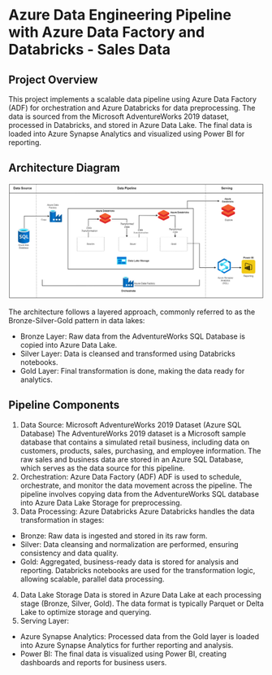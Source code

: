 # Azure Data Engineering Pipeline with Azure Data Factory and Databricks - Sales Data

## Project Overview
This project implements a scalable data pipeline using Azure Data Factory (ADF) for orchestration and Azure Databricks for data preprocessing. The data is sourced from the Microsoft AdventureWorks 2019 dataset, processed in Databricks, and stored in Azure Data Lake. The final data is loaded into Azure Synapse Analytics and visualized using Power BI for reporting.

## Architecture Diagram
![azure_diagram](https://github.com/aadhil96/Sales_Data_Azure_ETL_Data_Engineering_Pipeline/blob/8d6657f52d33d816613bfe594aa8870cc651a313/Azure%20Sales%20Data%20Engineering%20Pipeline-Page-3.drawio.png)

The architecture follows a layered approach, commonly referred to as the Bronze-Silver-Gold pattern in data lakes:

- Bronze Layer: Raw data from the AdventureWorks SQL Database is copied into Azure Data Lake.
- Silver Layer: Data is cleansed and transformed using Databricks notebooks.
- Gold Layer: Final transformation is done, making the data ready for analytics.

## Pipeline Components
1. Data Source: Microsoft AdventureWorks 2019 Dataset (Azure SQL Database)
   The AdventureWorks 2019 dataset is a Microsoft sample database that contains a simulated retail business, including data on customers, products, sales, purchasing, and employee information.
    The raw sales and business data are stored in an Azure SQL Database, which serves as the data source for this pipeline.
2. Orchestration: Azure Data Factory (ADF)
  ADF is used to schedule, orchestrate, and monitor the data movement across the pipeline.
  The pipeline involves copying data from the AdventureWorks SQL database into Azure Data Lake Storage for preprocessing.
3. Data Processing: Azure Databricks
  Azure Databricks handles the data transformation in stages:
  - Bronze: Raw data is ingested and stored in its raw form.
  - Silver: Data cleansing and normalization are performed, ensuring consistency and data quality.
  - Gold: Aggregated, business-ready data is stored for analysis and reporting.
  Databricks notebooks are used for the transformation logic, allowing scalable, parallel data processing.
4. Data Lake Storage
  Data is stored in Azure Data Lake at each processing stage (Bronze, Silver, Gold).
  The data format is typically Parquet or Delta Lake to optimize storage and querying.
5. Serving Layer:
  - Azure Synapse Analytics: Processed data from the Gold layer is loaded into Azure Synapse Analytics for further reporting and analysis.
  - Power BI: The final data is visualized using Power BI, creating dashboards and reports for business users.
